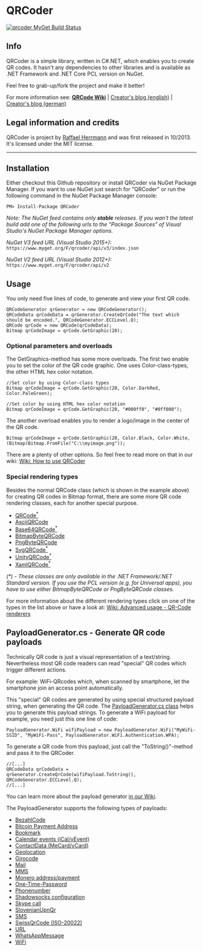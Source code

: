 # QRCoder
[![qrcoder MyGet Build Status](https://www.myget.org/BuildSource/Badge/qrcoder?identifier=10cbdaa5-2dd9-460b-b424-be44e75258ec)](https://www.myget.org/feed/qrcoder/package/nuget/QRCoder)
## Info 

QRCoder is a simple library, written in C#.NET, which enables you to create QR codes. It hasn't any dependencies to other libraries and is available as .NET Framework and .NET Core PCL version on NuGet.

Feel free to grab-up/fork the project and make it better!

For more information see:
[**QRCode Wiki**](https://github.com/codebude/QRCoder/wiki) | [Creator's blog (english)](http://en.code-bude.net/2013/10/17/qrcoder-an-open-source-qr-code-generator-implementation-in-csharp/) | [Creator's blog (german)](http://code-bude.net/2013/10/17/qrcoder-eine-open-source-qr-code-implementierung-in-csharp/)
 

## Legal information and credits

QRCoder is project by [Raffael Herrmann](http://raffaelherrmann.de) and was first released 
in 10/2013. It's licensed under the MIT license.


* * *


## Installation

Either checkout this Github repository or install QRCoder via NuGet Package Manager. If you want to use NuGet just search for "QRCoder" or run the following command in the NuGet Package Manager console:
```
PM> Install-Package QRCoder
```

*Note: The NuGet feed contains only **stable** releases. If you wan't the latest build add one of the following urls to the "Package Sources" of Visual Studio's NuGet Package Manager options.*

*NuGet V3 feed URL (Visual Studio 2015+):* `https://www.myget.org/F/qrcoder/api/v3/index.json`

*NuGet V2 feed URL (Visual Studio 2012+):* `https://www.myget.org/F/qrcoder/api/v2`



## Usage

You only need five lines of code, to generate and view your first QR code.

```
QRCodeGenerator qrGenerator = new QRCodeGenerator();
QRCodeData qrCodeData = qrGenerator.CreateQrCode("The text which should be encoded.", QRCodeGenerator.ECCLevel.Q);
QRCode qrCode = new QRCode(qrCodeData);
Bitmap qrCodeImage = qrCode.GetGraphic(20);
```

### Optional parameters and overloads

The GetGraphics-method has some more overloads. The first two enable you to set the color of the QR code graphic. One uses Color-class-types, the other HTML hex color notation.

```
//Set color by using Color-class types
Bitmap qrCodeImage = qrCode.GetGraphic(20, Color.DarkRed, Color.PaleGreen);

//Set color by using HTML hex color notation
Bitmap qrCodeImage = qrCode.GetGraphic(20, "#000ff0", "#0ff000");
```

The another overload enables you to render a logo/image in the center of the QR code.

```
Bitmap qrCodeImage = qrCode.GetGraphic(20, Color.Black, Color.White, (Bitmap)Bitmap.FromFile("C:\\myimage.png"));
```

There are a plenty of other options. So feel free to read more on that in our wiki: [Wiki: How to use QRCoder](https://github.com/codebude/QRCoder/wiki/How-to-use-QRCoder)

### Special rendering types

Besides the normal QRCode class (which is shown in the example above) for creating QR codes in Bitmap format, there are some more QR code rendering classes, each for another special purpose.

* [QRCode<sup>*</sup>](https://github.com/codebude/QRCoder/wiki/Advanced-usage---QR-Code-renderers#21-qrcode-renderer-in-detail)
* [AsciiQRCode<sup></sup>](https://github.com/codebude/QRCoder/wiki/Advanced-usage---QR-Code-renderers#22-asciiqrcode-renderer-in-detail)
* [Base64QRCode<sup>*</sup>](https://github.com/codebude/QRCoder/wiki/Advanced-usage---QR-Code-renderers#23-base64qrcode-renderer-in-detail)
* [BitmapByteQRCode<sup></sup>](https://github.com/codebude/QRCoder/wiki/Advanced-usage---QR-Code-renderers#24-bitmapbyteqrcode-renderer-in-detail)
* [PngByteQRCode<sup></sup>](https://github.com/codebude/QRCoder/wiki/Advanced-usage---QR-Code-renderers#25-pngbyteqrcode-renderer-in-detail)
* [SvgQRCode<sup>*</sup>](https://github.com/codebude/QRCoder/wiki/Advanced-usage---QR-Code-renderers#26-svgqrcode-renderer-in-detail)
* [UnityQRCode<sup>*</sup>](https://github.com/codebude/QRCoder/wiki/Advanced-usage---QR-Code-renderers#27-unityqrcode-renderer-in-detail)
* [XamlQRCode<sup>*</sup>](https://github.com/codebude/QRCoder/wiki/Advanced-usage---QR-Code-renderers#26-xamlqrcode-renderer-in-detail)

*(&ast;) - These classes are only available in the .NET Framework/.NET Standard version. If you use the PCL version (e.g. for Universal apps), you have to use either BitmapByteQRCode or PngByteQRCode classes.*

For more information about the different rendering types click on one of the types in the list above or have a look at: [Wiki: Advanced usage - QR-Code renderers](https://github.com/codebude/QRCoder/wiki/Advanced-usage---QR-Code-renderers)

## PayloadGenerator.cs - Generate QR code payloads

Technically QR code is just a visual representation of a text/string. Nevertheless most QR code readers can read "special" QR codes which trigger different actions.

For example: WiFi-QRcodes which, when scanned by smartphone, let the smartphone join an access point automatically.

This "special" QR codes are generated by using special structured payload string, when generating the QR code. The [PayloadGenerator.cs class](https://github.com/codebude/QRCoder/wiki/Advanced-usage---Payload-generators) helps you to generate this payload strings. To generate a WiFi payload for example, you need just this one line of code:

```
PayloadGenerator.WiFi wifiPayload = new PayloadGenerator.WiFi("MyWiFi-SSID", "MyWiFi-Pass", PayloadGenerator.WiFi.Authentication.WPA);
```

To generate a QR code from this payload, just call the "ToString()"-method and pass it to the QRCoder.

```
//[...]
QRCodeData qrCodeData = qrGenerator.CreateQrCode(wifiPayload.ToString(), QRCodeGenerator.ECCLevel.Q);
//[...]
```
You can learn more about the payload generator [in our Wiki](https://github.com/codebude/QRCoder/wiki/Advanced-usage---Payload-generators).

The PayloadGenerator supports the following types of payloads:

* [BezahlCode](https://github.com/codebude/QRCoder/wiki/Advanced-usage---Payload-generators#31-bezahlcode)
* [Bitcoin Payment Address](https://github.com/codebude/QRCoder/wiki/Advanced-usage---Payload-generators#32-bitcoin-payment-address)
* [Bookmark](https://github.com/codebude/QRCoder/wiki/Advanced-usage---Payload-generators#33-bookmark)
* [Calendar events (iCal/vEvent)](https://github.com/codebude/QRCoder/wiki/Advanced-usage---Payload-generators#34-calendar-events-icalvevent)
* [ContactData (MeCard/vCard)](https://github.com/codebude/QRCoder/wiki/Advanced-usage---Payload-generators#35-contactdata-mecardvcard)
* [Geolocation](https://github.com/codebude/QRCoder/wiki/Advanced-usage---Payload-generators#36-geolocation)
* [Girocode](https://github.com/codebude/QRCoder/wiki/Advanced-usage---Payload-generators#37-girocode)
* [Mail](https://github.com/codebude/QRCoder/wiki/Advanced-usage---Payload-generators#38-mail)
* [MMS](https://github.com/codebude/QRCoder/wiki/Advanced-usage---Payload-generators#39-mms)
* [Monero address/payment](https://github.com/codebude/QRCoder/wiki/Advanced-usage---Payload-generators#310-monero-addresspayment)
* [One-Time-Password](https://github.com/codebude/QRCoder/wiki/Advanced-usage---Payload-generators#311-one-time-password)
* [Phonenumber](https://github.com/codebude/QRCoder/wiki/Advanced-usage---Payload-generators#312-phonenumber)
* [Shadowsocks configuration](https://github.com/codebude/QRCoder/wiki/Advanced-usage---Payload-generators#313-shadowsocks-configuration)
* [Skype call](https://github.com/codebude/QRCoder/wiki/Advanced-usage---Payload-generators#314-skype-call)
* [SlovenianUpnQr](https://github.com/codebude/QRCoder/wiki/Advanced-usage---Payload-generators#315-slovenianupnqr)
* [SMS](https://github.com/codebude/QRCoder/wiki/Advanced-usage---Payload-generators#316-sms)
* [SwissQrCode (ISO-20022)](https://github.com/codebude/QRCoder/wiki/Advanced-usage---Payload-generators#317-swissqrcode-iso-20022)
* [URL](https://github.com/codebude/QRCoder/wiki/Advanced-usage---Payload-generators#318-url)
* [WhatsAppMessage](https://github.com/codebude/QRCoder/wiki/Advanced-usage---Payload-generators#319-whatsappmessage)
* [WiFi](https://github.com/codebude/QRCoder/wiki/Advanced-usage---Payload-generators#320-wifi)
